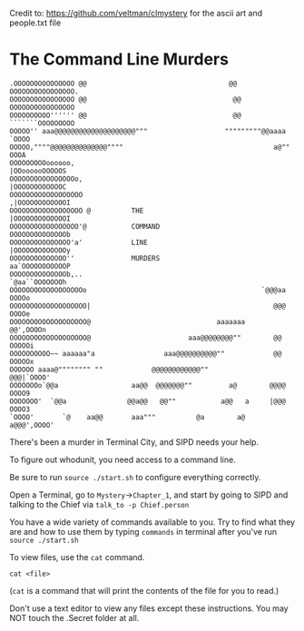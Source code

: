 Credit to: https://github.com/veltman/clmystery for the ascii art and people.txt file

The Command Line Murders
========================

	.OOOOOOOOOOOOOOO @@                                   @@ OOOOOOOOOOOOOOOO.
	OOOOOOOOOOOOOOOO @@                                    @@ OOOOOOOOOOOOOOOO
	OOOOOOOOOO'''''' @@                                    @@ ```````OOOOOOOOO
	OOOOO'' aaa@@@@@@@@@@@@@@@@@@@@"""                   """""""""@@aaaa `OOOO
	OOOOO,""""@@@@@@@@@@@@@@""""                                     a@"" OOOA
	OOOOOOOOOoooooo,                                            |OOoooooOOOOOS
	OOOOOOOOOOOOOOOOo,                                          |OOOOOOOOOOOOC
	OOOOOOOOOOOOOOOOOO                                         ,|OOOOOOOOOOOOI
	OOOOOOOOOOOOOOOOOO @          THE                          |OOOOOOOOOOOOOI
	OOOOOOOOOOOOOOOOO'@           COMMAND                      OOOOOOOOOOOOOOb
	OOOOOOOOOOOOOOO'a'            LINE                         |OOOOOOOOOOOOOy
	OOOOOOOOOOOOOO''              MURDERS                      aa`OOOOOOOOOOOP
	OOOOOOOOOOOOOOb,..                                          `@aa``OOOOOOOh
	OOOOOOOOOOOOOOOOOOo                                           `@@@aa OOOOo
	OOOOOOOOOOOOOOOOOOO|                                             @@@ OOOOe
	OOOOOOOOOOOOOOOOOOO@                               aaaaaaa       @@',OOOOn
	OOOOOOOOOOOOOOOOOOO@                        aaa@@@@@@@@""        @@ OOOOOi
	OOOOOOOOOO~~ aaaaaa"a                 aaa@@@@@@@@@@""            @@ OOOOOx
	OOOOOO aaaa@"""""""" ""            @@@@@@@@@@@@""               @@@|`OOOO'
	OOOOOOOo`@@a                  aa@@  @@@@@@@""         a@        @@@@ OOOO9
	OOOOOOO'  `@@a               @@a@@   @@""           a@@   a     |@@@ OOOO3
	`OOOO'       `@    aa@@       aaa"""          @a        a@     a@@@',OOOO'


There's been a murder in Terminal City, and SIPD needs your help.

To figure out whodunit, you need access to a command line.

Be sure to run `source ./start.sh` to configure everything correctly.

Open a Terminal, go to `Mystery`->`Chapter_1`, and start by going to SIPD and talking to the Chief via `talk_to -p Chief.person`

You have a wide variety of commands available to you. Try to find what they are and how to use them by typing `commands` in terminal after you've run `source ./start.sh`

To view files, use the `cat` command.

	cat <file>

(`cat` is a command that will print the contents of the file for you to read.)

Don't use a text editor to view any files except these instructions. You
may NOT touch the .Secret folder at all.
